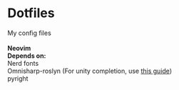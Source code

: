 # Dotfiles
My config files
<br>
<br>
**Neovim**
<br>
<b>Depends on:</b>
<br>
Nerd fonts
<br>
Omnisharp-roslyn (For unity completion, use [this guide](https://www.jhonatandasilva.com/published/1623278444))
<br>
pyright
